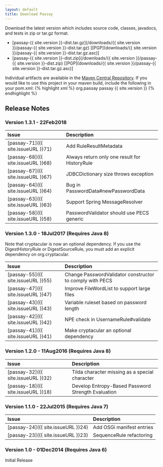 ```yaml
---
layout: default
title: Download Passay
---
```

Download the latest version which includes source code, classes, javadocs, and tests in zip or tar.gz format.

* [passay-{{ site.version }}-dist.tar.gz](/downloads/{{ site.version }}/passay-{{ site.version }}-dist.tar.gz)   [[PGP](downloads/{{ site.version }}/passay-{{ site.version }}-dist.tar.gz.asc)]
* [passay-{{ site.version }}-dist.zip](/downloads/{{ site.version }}/passay-{{ site.version }}-dist.zip)   [[PGP](downloads/{{ site.version }}/passay-{{ site.version }}-dist.tar.gz.asc)]

Individual artifacts are available in the [Maven Central Repository](http://repo1.maven.org/maven2/org/passay/passay).
If you would like to use this project in your maven build, include the following in your pom.xml:
{% highlight xml %}
<dependencies>
  <dependency>
    <groupId>org.passay</groupId>
    <artifactId>passay</artifactId>
    <version>{{ site.version }}</version>
  </dependency>
</dependencies>
{% endhighlight %}

## Release Notes

### Version 1.3.1 - 22Feb2018

Issue | Description
:---- | :----------
[passay-71]({{ site.issueURL }}71) | Add RuleResultMetadata
[passay-68]({{ site.issueURL }}68) | Always return only one result for HistoryRule
[passay-67]({{ site.issueURL }}67) | JDBCDictionary size throws exception
[passay-64]({{ site.issueURL }}64) | Bug in PasswordData#newPasswordData
[passay-63]({{ site.issueURL }}63) | Support Spring MessageResolver
[passay-58]({{ site.issueURL }}58) | PasswordValidator should use PECS generic

### Version 1.3.0 - 18Jul2017 (Requires Java 8)

Note that cryptacular is now an optional dependency. If you use the DigestHistoryRule or DigestSourceRule, you must add an explicit dependency on org.cryptacular.

Issue | Description
:---- | :----------
[passay-55]({{ site.issueURL }}55) | Change PasswordValidator constructor to comply with PECS
[passay-47]({{ site.issueURL }}47) | Improve FileWordList to support large files
[passay-43]({{ site.issueURL }}43) | Variable ruleset based on password length
[passay-42]({{ site.issueURL }}42) | NPE check in UsernameRule#validate
[passay-41]({{ site.issueURL }}41) | Make cryptacular an optional dependency

### Version 1.2.0 - 11Aug2016 (Requires Java 8)

Issue | Description
:---- | :----------
[passay-32]({{ site.issueURL }}32) | Tilda character missing as a special character
[passay-18]({{ site.issueURL }}18) | Develop Entropy-Based Password Strength Evaluation

### Version 1.1.0 - 22Jul2015 (Requires Java 7)

Issue | Description
:---- | :----------
[passay-24]({{ site.issueURL }}24) | Add OSGi manifest entries
[passay-23]({{ site.issueURL }}23) | SequenceRule refactoring

### Version 1.0 - 01Dec2014 (Requires Java 6)
Initial Release

